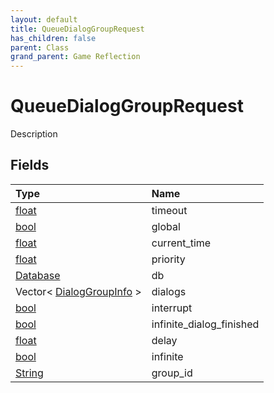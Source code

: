 ```yaml
---
layout: default
title: QueueDialogGroupRequest
has_children: false
parent: Class
grand_parent: Game Reflection
---
```

# QueueDialogGroupRequest
Description 

## Fields

| Type | Name |
|:----------|:--------------|
| [float](/riftbreaker-wiki/docs/game-reflection/components/float/) | timeout |
| [bool](/riftbreaker-wiki/docs/game-reflection/components/bool/) | global |
| [float](/riftbreaker-wiki/docs/game-reflection/components/float/) | current_time |
| [float](/riftbreaker-wiki/docs/game-reflection/components/float/) | priority |
| [Database](/riftbreaker-wiki/docs/game-reflection/components/database/) | db |
| Vector< [DialogGroupInfo](/riftbreaker-wiki/docs/game-reflection/classes/dialog_group_info/) > | dialogs |
| [bool](/riftbreaker-wiki/docs/game-reflection/components/bool/) | interrupt |
| [bool](/riftbreaker-wiki/docs/game-reflection/components/bool/) | infinite_dialog_finished |
| [float](/riftbreaker-wiki/docs/game-reflection/components/float/) | delay |
| [bool](/riftbreaker-wiki/docs/game-reflection/components/bool/) | infinite |
| [String](/riftbreaker-wiki/docs/game-reflection/components/string/) | group_id |

